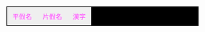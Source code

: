 <html>
<head>
<style type="text/css">
#header{
  font-family:SimHei,Microsoft YaHei;
　width:360px;
　height:80px;
　text-align:center;
　line-height:80px;
　font-size:15px;
　color:black;
　background-color:black;
}
#body{
　text-align:center;
　line-height:280px;
  width: 300px;
  height: 300px;
　font-size:15px;
　font-family:SimHei,Microsoft YaHei;
　background-color:black;
}
.tab {
    font-family:SimHei,Microsoft YaHei;
    overflow: hidden;
    border: 2px solid 	#000000;
    background-color: black;
    text-shadow:2px 2px 4px #FFFFFF;
}
.tab button {
    font-family:SimHei,Microsoft YaHei;
    float: left;
    border:#33FFFF;
    outline: none;
    cursor: pointer;
    padding: 12px 14px;
    transition: 0.3s;
    font-size: 17px;
    color:#FF3EFF;
  text-shadow:2px 2px 5px #FFFFFF;
}
.tab button:hover {
    background-color:#FFB3FF;
}
.tab button.active {
    background-color:	#FFDD55;
}
.tabcontent {
    display: none;
    padding: 8px 12px;
    text-shadow:2px 2px 5px #FFFFFF;
    background-color:black;
    font-family:SimHei,Microsoft YaHei;
}
table.blueTable {
  border: 4px solid #FEFFFC;
  background-color: #FAFFE7;
  height:600px;
}
table.blueTable td, table.blueTable th {
  border: 3px solid #F9F9F3;
  padding: 10px 10px;
}
table.blueTable tbody td {
  font-size: 26px;
}
table.blueTable td:nth-child(even) {
  background: #D0E4F5;
}
</style>
</head>
<body>
<div id="Body"> </div>
<div class="tab">
  <button class="tablinks" onclick="openCity(event, '平假名')">平假名</button>
  <button class="tablinks" onclick="openCity(event, '片假名')">片假名</button>
  <button class="tablinks" onclick="openCity(event, '漢字')">漢字</button>
</div>

<div id="平假名" class="tabcontent">
  <h3>平假名:用於一般書寫和印刷;模仿漢字的草書演變而來</h3>
<table class="blueTable">
<tbody>
<tr>
<td></td>
<td>あ行</td>
<td>か行</td>
<td>さ行</td>
<td>た行</td>
<td>な行</td>
<td>は行</td>
<td>ま行</td>
<td>や行</td>
<td>ら行</td>
<td>わ行</td>
<td>鼻音</td>
</tr>
<tr>
<td>あ段</td>
<td>あ　a</td>
<td>か ka</td>
<td>さ ta</td>
<td>た ta</td>
<td>な na</td>
<td>は ha</td>
<td>ま ma</td>
<td>や ya</td>
<td>ら ra</td>
<td>わ wa</td>
<td>ん  n</td>
</tr>
<tr>
<td>い段</td>
<td>い i</td>
<td>き ki</td>
<td>し shi</td>
<td>ち chi</td>
<td>に ni</td>
<td>ひ hi</td>
<td>み mi</td>
<td></td>
<td>り ri</td>
<td></td>
<td></td>
</tr>
<tr>
<td>う段</td>
<td>う u</td>
<td>く ku</td>
<td>す su</td>
<td>つ tsu</td>
<td>ぬ mu</td>
<td>ふ fu</td>
<td>む mu</td>
<td>ゆ yu</td>
<td>る ru</td>
<td></td>
<td></td>
</tr>
<tr>
<td>え段</td>
<td>え e</td>
<td>け ke</td>
<td>せ se</td>
<td>て te</td>
<td>ね ne</td>
<td>へ he</td>
<td>め me</td>
<td></td>
<td>れ re</td>
<td></td>
<td></td>
</tr>
<tr>
<td>お段</td>
<td>お　o</td>
<td>こ ko</td>
<td>そ so</td>
<td>と to</td>
<td>の no</td>
<td>ほ ho</td>
<td>も mo</td>
<td>よ yo</td>
<td>ろ ro</td>
<td>を wo</td>
<td></td>
</tr>
</tbody>
</table> 
</div>

<div id="片假名" class="tabcontent">
  <h3>片假名:用於標記外來語及特殊詞彙；模仿漢字的楷書、擷取一部分寫成</h3>
<table class="blueTable">
<tbody>
<tr>
<td></td>
<td>ア行</td>
<td>カ行</td>
<td>サ行</td>
<td>タ行</td>
<td>ナ行</td>
<td>ハ行</td>
<td>マ行</td>
<td>ヤ行</td>
<td>ラ行</td>
<td>ワ行</td>
<td>鼻音</td>
</tr>
<tr>
<td>ア段</td>
<td>ア　a</td>
<td>カ ka</td>
<td>サ ta</td>
<td>タ ta</td>
<td>ナ na</td>
<td>ハ ha</td>
<td>マ ma</td>
<td>ヤ ya</td>
<td>ラ ra</td>
<td>ワ wa</td>
<td>ン n</td>
</tr>
<tr>
<td>イ段</td>
<td>イ　i</td>
<td>キ ki</td>
<td>シ shi</td>
<td>ス chi</td>
<td>ニ ni</td>
<td>ヒ hi</td>
<td>ミ mi</td>
<td></td>
<td>リ ri</td>
<td></td>
<td></td>
</tr>
<tr>
<td>ウ段</td>
<td>ウ u</td>
<td>ク ku</td>
<td>ス su</td>
<td>ツ tsu</td>
<td>メ mu</td>
<td>フ fu</td>
<td>ム mu</td>
<td>ユ yu</td>
<td>ル ru</td>
<td></td>
<td></td>
</tr>
<tr>
<td>エ段</td>
<td>エ  e </td>
<td>ケ ke</td>
<td>セ se</td>
<td>テ te</td>
<td>ネ ne</td>
<td>へ he</td>
<td>メ me</td>
<td></td>
<td>レ re</td>
<td></td>
<td></td>
</tr>
<tr>
<td>オ段</td>
<td>オ　o</td>
<td>コ ko</td>
<td>ソ so</td>
<td>ト to</td>
<td>ノ no</td>
<td>ホ ho</td>
<td>モ mo</td>
<td>ヨ yo</td>
<td>ロ ro</td>
<td>ヲ wo</td>
<td></td>
</tr>
</tbody>
</table> 
</div>
<div id="漢字" class="tabcontent">
  <h3>漢字使用上約五千字，交談、閱讀無礙至少需熟稔兩千字</h3>
  <h1>Coming Soon</h1>
  <table class="blueTable">
<tbody>
 </tbody>
</table> 
</div>
<script>
function openCity(evt, cityName) {
    var i, tabcontent, tablinks;
    tabcontent = document.getElementsByClassName("tabcontent");
    for (i = 0; i < tabcontent.length; i++) {
        tabcontent[i].style.display = "none";
    }
    tablinks = document.getElementsByClassName("tablinks");
    for (i = 0; i < tablinks.length; i++) {
        tablinks[i].className = tablinks[i].className.replace(" active", "");
    }
    document.getElementById(cityName).style.display = "block";
    evt.currentTarget.className += " active";
}
</script>
     
</body>
